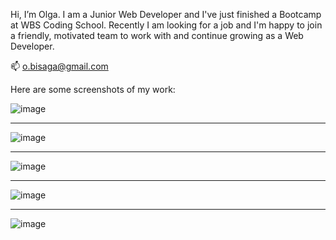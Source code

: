  Hi, I’m Olga.
 I am a Junior Web Developer and I've just finished a Bootcamp at WBS Coding School.
 Recently I am looking for a job and I'm happy to join a friendly, motivated team to work with and continue growing as a Web Developer.

 
📫 o.bisaga@gmail.com


Here are some screenshots of my work:

![image](https://github.com/obisaga/ecommerceClient/assets/134201947/06f0d867-15da-4afe-95c3-b6b22ae047ef)
________________________________________________________________________________________________________________


![image](https://github.com/obisaga/ecommerceClient/assets/134201947/91ecaccf-7431-4ed1-80c7-b3d9e7c67ae8)
________________________________________________________________________________________________________________

![image](https://github.com/obisaga/ecommerceClient/assets/134201947/aa98761c-0b6b-42a6-b5a9-9f16ae2724b6)
________________________________________________________________________________________________________________

![image](https://github.com/obisaga/ecommerceClient/assets/134201947/4c0a8465-d353-476c-8956-7d850fd10368)
________________________________________________________________________________________________________________

![image](https://github.com/obisaga/ecommerceClient/assets/134201947/7218326a-341e-4a7b-b4aa-4cd9290e5c50)
